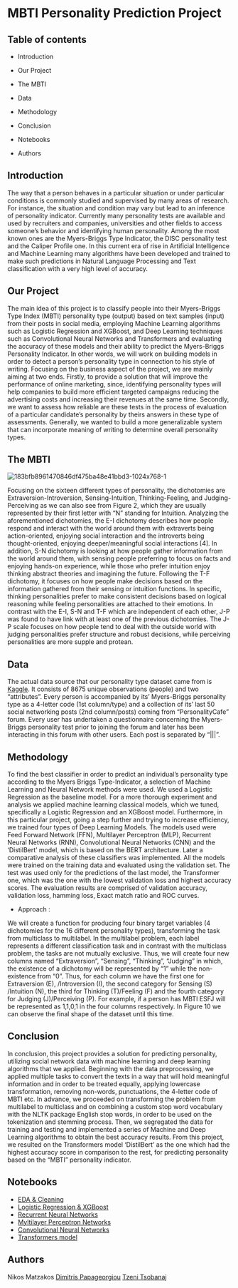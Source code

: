 # MBTI Personality Prediction Project


## Table of contents

* Introduction

* Our Project

* The MBTI

* Data

* Methodology

* Conclusion

* Notebooks

* Authors


## Introduction

The way that a person behaves in a particular situation or under particular conditions is commonly studied and supervised by many areas of research. For instance, the situation and condition may vary but lead to an inference of personality indicator. Currently many personality tests are available and used by recruiters and companies, universities and other fields to access someone’s behavior and identifying human personality. Among the most known ones are the Myers-Briggs Type Indicator, the DISC personality test and the Caliper Profile one. In this current era of rise in Artificial Intelligence and Machine Learning many algorithms have been developed and trained to make such predictions in Natural Language Processing and Text classification with a very high level of accuracy.


## Our Project

The main idea of this project is to classify people into their Myers-Briggs Type Index (MBTI) personality type (output) based on text samples (input) from their posts in social media, employing Machine Learning algorithms such as Logistic Regression and XGBoost, and Deep Learning techniques such as Convolutional Neural Networks and Transformers and evaluating the accuracy of these models and their ability to predict the Myers-Briggs Personality Indicator. In other words, we will work on building models in order to detect a person’s personality type in connection to his style of writing. Focusing on the business aspect of the project, we are mainly aiming at two ends. Firstly, to provide a solution that will improve the performance of online marketing, since, identifying personality types will help companies to build more efficient targeted campaigns reducing the advertising costs and increasing their revenues at the same time. Secondly, we want to assess how reliable are these tests in the process of evaluation of a particular candidate’s personality by theirs answers in these type of assessments. Generally, we wanted to build a more generalizable system that can incorporate meaning of writing to determine overall personality types.


## The MBTI

![183bfb8961470846df475ba48e41bbd3-1024x768-1](https://user-images.githubusercontent.com/112647046/188272224-03464cd9-e23d-4e18-a4ab-c3bf423fa91b.png)


Focusing on the sixteen different types of personality, the dichotomies are Extraversion-Introversion, Sensing-Intuition, Thinking-Feeling, and Judging-Perceiving as we can also see from Figure 2, which they are usually represented by their first letter with “N” standing for Intuition. Analyzing the aforementioned dichotomies, the E-I dichotomy describes how people respond and interact with the world around them with extraverts being action-oriented, enjoying social interaction and the introverts being thought-oriented, enjoying deeper/meaningful social interactions [4]. In addition, S-N dichotomy is looking at how people gather information from the world around them, with sensing people preferring to focus on facts and enjoying hands-on experience, while those who prefer intuition enjoy thinking abstract theories and imagining the future. Following the T-F dichotomy, it focuses on how people make decisions based on the information gathered from their sensing or intuition functions. In specific, thinking personalities prefer to make consistent decisions based on logical reasoning while feeling personalities are attached to their emotions. In contrast with the E-I, S-N and T-F which are independent of each other, J-P was found to have link with at least one of the previous dichotomies. The J-P scale focuses on how people tend to deal with the outside world with judging personalities prefer structure and robust decisions, while perceiving personalities are more supple and protean.


## Data

The actual data source that our personality type dataset came from is [Kaggle](https://www.kaggle.com/datasets/datasnaek/mbti-type). It consists of 8675 unique observations (people) and two “attributes”. Every person is accompanied by its’ Myers-Briggs personality type as a 4-letter code (1st column/type) and a collection of its’ last 50 social networking posts (2nd column/posts) coming from “PersonalityCafe” forum. Every user has undertaken a questionnaire concerning the Myers-Briggs personality test prior to joining the forum and later has been interacting in this forum with other users. Each post is separated by “|||”.



## Methodology

To find the best classifier in order to predict an individual’s personality type according to the Myers Briggs Type-Indicator, a selection of Machine Learning and Neural Network methods were used. We used a Logistic Regression as the baseline model. For a more thorough experiment and analysis we applied machine learning classical models, which we tuned, specifically a Logistic Regression and an XGBoost model. Furthermore, in this particular project, going a step further and trying to increase efficiency, we trained four types of Deep Learning Models. The models used were Feed Forward Network (FFN), Multilayer Perceptron (MLP), Recurrent Neural Networks (RNN), Convolutional Neural Networks (CNN) and the ‘DistilBert’ model, which is based on the BERT architecture. Later a comparative analysis of these classifiers was implemented. All the models were trained on the training data and evaluated using the validation set. The test was used only for the predictions of the last model, the Transformer one, which was the one with the lowest validation loss and highest accuracy scores. The evaluation results are comprised of validation accuracy, validation loss, hamming loss, Exact match ratio and ROC curves.

* Approach :

We will create a function for producing four binary target variables (4 dichotomies for the 16 different personality types), transforming the task from multiclass to multilabel. In the multilabel problem, each label represents a different classification task and in contrast with the multiclass problem, the tasks are not mutually exclusive. Thus, we will create four new columns named “Extraversion”, “Sensing”, “Thinking”, “Judging” in which, the existence of a dichotomy will be represented by “1” while the non-existence from “0”. Thus, for each column we have the first one for Extraversion (E), /Introversion (I), the second category for Sensing (S) /Intuition (N), the third for Thinking (T)/Feeling (F) and the fourth category for Judging (J)/Perceiving (P). For example, if a person has MBTI ESFJ will be represented as 1,1,0,1 in the four columns respectively. In Figure 10 we can observe the final shape of the dataset until this time.



## Conclusion

In conclusion, this project provides a solution for predicting personality, utilizing social network data with machine learning and deep learning algorithms that we applied. Beginning with the data preprocessing, we applied multiple tasks to convert the texts in a way that will hold meaningful information and in order to be treated equally, applying lowercase transformation, removing non-words, punctuations, the 4-letter code of MBTI etc. In advance, we proceeded on transforming the problem from multilabel to multiclass and on combining a custom stop word vocabulary with the NLTK package English stop words, in order to be used on the tokenization and stemming process. Then, we segregated the data for training and testing and implemented a series of Machine and Deep Learning algorithms to obtain the best accuracy results. From this project, we resulted on the Transformers model ‘DistilBert’ as the one which had the highest accuracy score in comparison to the rest, for predicting personality based on the “MBTI” personality indicator.



## Notebooks

* [EDA & Cleaning](1.EDA_Data_Cleaning.ipynb)
* [Logistic Regression & XGBoost](2.Traditional_ML_Approach.ipynb)
* [Recurrent Neural Networks](3.RNN_Models.ipynb)
* [Myltilayer Perceptron Networks](4.MLP_Models.ipynb)
* [Convolutional Neural Networks](5.CNN_Models.ipynb)
* [Transformers model](6.Transformers_Fine_Tuning.ipynb)



## Authors

Nikos Matzakos
[Dimitris Papageorgiou](https://github.com/jimpap1997)
[Tzeni Tsobanaj](https://github.com/jenny-cobanaj)

